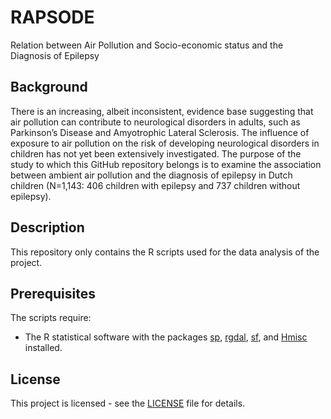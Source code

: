 # RAPSODE

Relation between Air Pollution and Socio-economic status and the Diagnosis of Epilepsy

## Background
There is an increasing, albeit inconsistent, evidence base suggesting that air pollution can contribute to neurological disorders in adults, such as Parkinson’s Disease and Amyotrophic Lateral Sclerosis. The influence of exposure to air pollution on the risk of developing neurological disorders in children has not yet been extensively investigated. The purpose of the study to which this GitHub repository belongs is to examine the association between ambient air pollution and the diagnosis of epilepsy in Dutch children (N=1,143: 406 children with epilepsy and 737 children without epilepsy).

## Description
This repository only contains the R scripts used for the data analysis of the project.

## Prerequisites
The scripts require:
* The R statistical software with the packages [sp](https://cran.r-project.org/web/packages/sp/index.html), [rgdal](https://cran.r-project.org/web/packages/rgdal/index.html), [sf](https://cran.r-project.org/web/packages/sf/index.html), and [Hmisc](https://cran.r-project.org/web/packages/Hmisc/index.html) installed. 

## License
This project is licensed - see the [LICENSE](https://github.com/trudeslinger/epilepsy_biomarker_simulations/blob/main/LICENSE) file for details.
